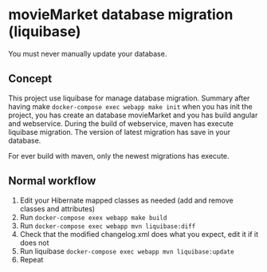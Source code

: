 # movieMarket database migration (liquibase)
<aside class="warning">
	You must never manually update your database. 
</aside>

## Concept

This project use liquibase for manage database migration.
Summary after having make `docker-compose exec webapp make init` when you has init the project, you has create an database movieMarket and you has build angular and webservice. During the build of webservice, maven has execute liquibase migration. The version of latest migration has save in your database.

For ever build with maven, only the newest migrations has execute.

## Normal workflow

1. Edit your Hibernate mapped classes as needed (add and remove classes and attributes)
2. Run `docker-compose exex webapp make build` 
3. Run `docker-compose exec webapp mvn liquibase:diff`
4. Check that the modified changelog.xml does what you expect, edit it if it does not
5. Run liquibase `docker-compose exec webapp mvn liquibase:update`
6. Repeat